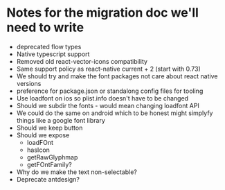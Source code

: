# Notes for the migration doc we'll need to write

* deprecated flow types
* Native typescript support
* Removed old react-vector-icons compatibility
* Same support policy as react-native current + 2 (start with 0.73)
* We should try and make the font packages not care about react native versions
* preference for package.json or standalong config files for tooling
* Use loadfont on ios so plist.info doesn't have to be changed
* Should we subdir the fonts - would mean changing loadfont API
* We could do the same on android which to be honest might simplyfy things like a google font library
* Should we keep button
* Should we expose
  * loadFOnt
  * hasIcon
  * getRawGlyphmap
  * getFOntFamily?
* Why do we make the text non-selectable?
* Deprecate antdesign?
